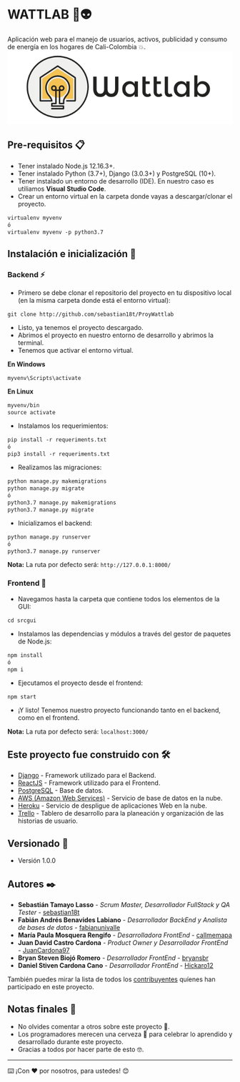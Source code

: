 # WATTLAB 🚀👽
Aplicación web para el manejo de usuarios, activos, publicidad y consumo de energía en los hogares de Cali-Colombia 💥.
![](srcgui/public/imagenes/Imagotipo.png)

## Pre-requisitos 📋

* Tener instalado Node.js 12.16.3+.
* Tener instalado Python (3.7+), Django (3.0.3+) y PostgreSQL (10+).
* Tener instalado un entorno de desarrollo (IDE). En nuestro caso es utiliamos **Visual Studio Code**.
* Crear un entorno virtual en la carpeta donde vayas a descargar/clonar el proyecto.
```
virtualenv myvenv
ó
virtualenv myvenv -p python3.7
```

## Instalación e inicialización 🔧
### Backend ⚡

* Primero se debe clonar el repositorio del proyecto en tu dispositivo local (en la misma carpeta donde está el entorno virtual):
```
git clone http://github.com/sebastian18t/ProyWattlab
```
* Listo, ya tenemos el proyecto descargado.
* Abrimos el proyecto en nuestro entorno de desarrollo y abrimos la terminal.
* Tenemos que activar el entorno virtual.

**En Windows**
```
myvenv\Scripts\activate
```
**En Linux**
```
myvenv/bin
source activate
```
* Instalamos los requerimientos:
```
pip install -r requeriments.txt
ó
pip3 install -r requeriments.txt
```
* Realizamos las migraciones:
```
python manage.py makemigrations
python manage.py migrate
ó
python3.7 manage.py makemigrations
python3.7 manage.py migrate
```
* Inicializamos el backend:
```
python manage.py runserver
ó
python3.7 manage.py runserver
```
**Nota:** La ruta por defecto será: ```http://127.0.0.1:8000/```

### Frontend 🎨
* Navegamos hasta la carpeta que contiene todos los elementos de la GUI:
```
cd srcgui
```
* Instalamos las dependencias y módulos a través del gestor de paquetes de Node.js:
```
npm install
ó
npm i
```
* Ejecutamos el proyecto desde el frontend:
```
npm start
```
* ¡Y listo! Tenemos nuestro proyecto funcionando tanto en el backend, como en el frontend.

**Nota:** La ruta por defecto será: ```localhost:3000/```

## Este proyecto fue construido con 🛠️

* [Django](https://www.djangoproject.com/) - Framework utilizado para el Backend.
* [ReactJS](https://es.reactjs.org/) - Framework utilizado para el Frontend.
* [PostgreSQL](https://www.postgresql.org/) - Base de datos.
* [AWS (Amazon Web Services)](https://aws.amazon.com/es/) - Servicio de base de datos en la nube.
* [Heroku](https://www.heroku.com/) - Servicio de despligue de aplicaciones Web en la nube.
* [Trello](https://trello.com/b/WTm7WEHk/wattlab-the-scrum-board) - Tablero de desarrollo para la planeación y organización de las historias de usuario.

## Versionado 📌

* Versión 1.0.0

## Autores ✒️

* **Sebastián Tamayo Lasso** - *Scrum Master, Desarrollador FullStack y QA Tester* - [sebastian18t](https://github.com/sebastian18t)
* **Fabián Andrés Benavides Labiano** - *Desarrollador BackEnd y Analista de bases de datos* - [fabianunivalle](http://github.com/fabianunivalle)
* **María Paula Mosquera Rengifo** - *Desarrolladora FrontEnd* - [callmemapa](https://github.com/callmemapa)
* **Juan David Castro Cardona** - *Product Owner y Desarrollador FrontEnd* - [JuanCardona97](https://github.com/JuanCardona97)
* **Bryan Steven Biojó Romero** - *Desarrollador FrontEnd* - [bryansbr](http://github.com/bryansbr)
* **Daniel Stiven Cardona Cano** - *Desarrollador FrontEnd* - [Hickaro12](http://github.com/Hickaro12)

También puedes mirar la lista de todos los [contribuyentes](https://github.com/sebastian18t/ProyWattlab/graphs/contributors) quíenes han participado en este proyecto. 

## Notas finales 🎁

* No olvides comentar a otros sobre este proyecto 📢.
* Los programadores merecen una cerveza 🍺 para celebrar lo aprendido y desarrollado durante este proyecto. 
* Gracias a todos por hacer parte de esto 🤓.


---
⌨️ ¡Con ❤️ por nosotros, para ustedes! 😊
